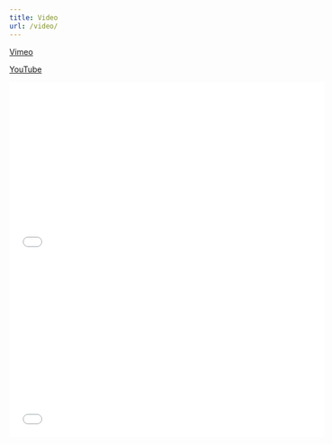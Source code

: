 ```yaml
---
title: Video
url: /video/
---
```


[Vimeo](https://vimeo.com/apexskier)

[YouTube](http://youtube.com/camapexskier)

<iframe width="560" height="315" src="//www.youtube.com/embed/RT2EC3pxmbs" frameborder="0" webkitallowfullscreen mozallowfullscreen allowfullscreen></iframe>

<iframe src="//player.vimeo.com/video/72834549" width="560" height="315" frameborder="0" webkitallowfullscreen mozallowfullscreen allowfullscreen></iframe>
